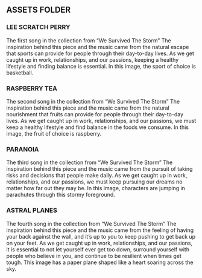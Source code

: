 ## ASSETS FOLDER


### LEE SCRATCH PERRY

The first song in the collection from “We Survived The Storm” The
inspiration behind this piece and the music came from the natural
escape that sports can provide for people through their day-to-day
lives. As we get caught up in work, relationships, and our passions,
keeping a healthy lifestyle and finding balance is essential. In this
image, the sport of choice is basketball.


### RASPBERRY TEA
The second song in the collection from “We Survived The Storm” The
inspiration behind this piece and the music came from the natural
nourishment that fruits can provide for people through their day-to-day
lives. As we get caught up in work, relationships, and our passions, we
must keep a healthy lifestyle and find balance in the foods we consume.
In this image, the fruit of choice is raspberry.


### PARANOIA
The third song in the collection from “We Survived The Storm” The
inspiration behind this piece and the music came from the pursuit
of taking risks and decisions that people make daily. As we get
caught up in work, relationships, and our passions, we must keep
pursuing our dreams no matter how far out they may be. In this image,
characters are jumping in parachutes through this stormy foreground.


### ASTRAL PLANES
The fourth song in the collection from “We Survived The Storm” The
inspiration behind this piece and the music came from the feeling
of having your back against the wall, and it’s up to you to keep
pushing to get back up on your feet. As we get caught up in work,
relationships, and our passions, it is essential to not let yourself
ever get too down, surround yourself with people who believe in you,
and continue to be resilient when times get tough. This image has a
paper plane shaped like a heart soaring across the sky.
